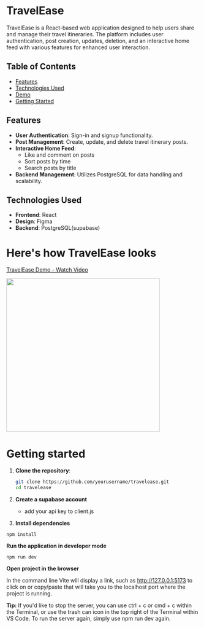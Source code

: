 # TravelEase

TravelEase is a React-based web application designed to help users share and manage their travel itineraries. The platform includes user authentication, post creation, updates, deletion, and an interactive home feed with various features for enhanced user interaction.

## Table of Contents
- [Features](#features)
- [Technologies Used](#technologies-used)
- [Demo](#heres-how-travelease-looks)
- [Getting Started](#getting-started)

## Features

- **User Authentication**: Sign-in and signup functionality.
- **Post Management**: Create, update, and delete travel itinerary posts.
- **Interactive Home Feed**: 
  - Like and comment on posts
  - Sort posts by time
  - Search posts by title
- **Backend Management**: Utilizes PostgreSQL for data handling and scalability.

## Technologies Used

- **Frontend**: React
- **Design**: Figma
- **Backend**: PostgreSQL(supabase)

# Here's how TravelEase looks

<a href="https://www.loom.com/share/6839227b01d146fbb6459f1e1130d58c?sid=0263a1d7-e8d9-4684-bc71-f7b9205c42d3">
  <p> TravelEase Demo - Watch Video</p>
</a>

<a href="https://www.loom.com/share/6839227b01d146fbb6459f1e1130d58c?sid=0263a1d7-e8d9-4684-bc71-f7b9205c42d3">
    <img src="https://cdn.loom.com/sessions/thumbnails/6839227b01d146fbb6459f1e1130d58c-00001.jpg" width="400">
</a>



# Getting started

1. **Clone the repository**:
   ```bash
   git clone https://github.com/yourusername/travelease.git
   cd travelease

3. **Create a supabase account**
   - add your api key to client.js
   
5. **Install dependencies**
```
npm install
```

**Run the application in developer mode**

```
npm run dev
```

**Open project in the browser**

In the command line Vite will display a link, such as http://127.0.0.1:5173 to click on or copy/paste that will take you to the localhost port where the project is running.

**Tip:** If you'd like to stop the server, you can use ctrl + c or cmd + c within the Terminal, or use the trash can icon in the top right of the Terminal within VS Code. To run the server again, simply use npm run dev again.
